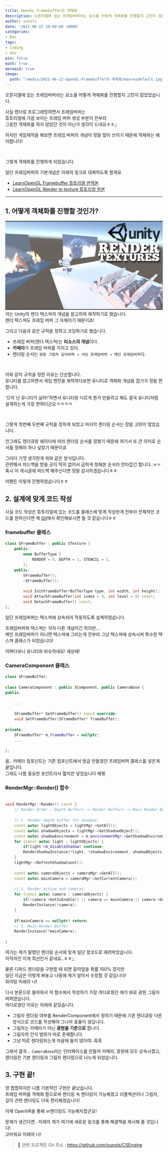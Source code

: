 ```yaml
---
title: OpenGL Framebuffer의 객체화
description: 오픈지엘에 있는 프레임버퍼라는 요소를 어떻게 객체화를 진행할지 고민이 많았었습니다.
author: ounols
date: '2021-06-22 20:00:00 +0800'
categories:
- Dev
tags:
- Coding
- dev
pin: false
math: true
mermaid: true
image:
  path: "/media/2021-06-22-OpenGL-Framebuffer의-객체화/maxresdefault.jpg"
---
```


오픈지엘에 있는 프레임버퍼라는 요소를 어떻게 객체화를 진행할지 고민이 많았었습니다.

사실 렌더링 프로그래밍하면서 프레임버퍼는<br>
튜토리얼에 가끔 보이는 프레임 버퍼 생성 부분이 전부라<br>
그동안 객체화를 하지 않았던 것이 아닌가 생각이 드네요ㅎㅎ;;

하지만 게임제작을 해보면 프레임 버퍼의 개념이 정말 많이 쓰이기 때문에
객체화는 해야합니다!

<br/>

그렇게 객체화를 진행하게 되었습니다.

일단 프레임버퍼의 기본개념은 아래의 링크로 대체하도록 할게요
* [LearnOpenGL Framebuffer 튜토리얼 번역본](https://heinleinsgame.tistory.com/28)
* [LearnOpenGL Render to texture 튜토리얼 원본](http://www.opengl-tutorial.org/kr/intermediate-tutorials/tutorial-14-render-to-texture/)

-------------
## 1. 어떻게 객체화를 진행할 것인가? ##

![](/media/2021-06-22-OpenGL-Framebuffer의-객체화/maxresdefault.jpg) 저는 Unity의 렌더 텍스쳐의 개념을 참고하여 제작하기로 했습니다.<br>
렌더 텍스쳐도 프레임 버퍼 그 자체이기 때문이죠!

그리고 다음과 같은 규칙을 정하고 코딩하기로 했습니다.
* 프레임 버퍼(렌더 텍스쳐)는 **리소스의 개념**이다.
* **카메라**가 프레임 버퍼를 가지고 있다.
* 렌더링 순서는 `광원 그림자 깊이버퍼 → 서브 프레임버퍼 → 메인 프레임버퍼`다.

</br>

이와 같이 규칙을 정한 이유는 단순합니다.<br>
유니티를 참고하면서 게임 엔진을 제작하다보면 유니티로 객체화 개념을 잡기가 정말 편합니다.

'으악 난 유니티가 싫어!'하면서 유니티랑 다르게 뭔가 만들려고 해도
결국 유니티처럼 설계하는게 가장 편하더군요ㅋㅋㅋㅋ

</br>

그렇게 첫번째 두번째 규칙을 정하게 되었고
마지막 렌더링 순서는 정말 고민이 많았습니다.

안그래도 렌더큐랑 쉐이더에 따라 렌더링 순서를 정했기 때문에
여기서 또 큰 의미로 순서를 정해야 하나 싶었기 때문이죠

그러다 기껏 생각한게 위와 같은 방식입니다.<br>
관련해서 피드백을 받을 곳이 딱히 없어서 급하게 정해본 순서라 안타깝긴 합니다..ㅠㅜ
횩시 이 게시글에 피드백 해주신다면 정말 감사하겠습니다ㅎㅎ

어쨌든 이렇게 진행하였습니다ㅎㅎ

## 2. 설계에 맞게 코드 작성 ##

사실 코드 작성은 튜토리얼에 있는 코드를 클래스에 맞게 작성한게 전부라
전체적인 코드를 원하신다면 제 [Git](https://github.com/ounols/CSEngine/commit/7b76fcce56adbb9db56d57e31269d4248ae687f6)에서 확인해보시면 될 것 같습니다ㅎㅎ

### framebuffer 클래스 ###

```cpp
class SFrameBuffer : public STexture {
    public:
        enum BufferType {
            RENDER = 0, DEPTH = 1, STENCIL = 2,
        };
    public:
        SFrameBuffer();
        ~SFrameBuffer();

        void InitFrameBuffer(BufferType type, int width, int height);
        void AttachFrameBuffer(int index = 0, int level = 0) const;
        void DetachFrameBuffer() const;
};
```
일단 프레임버퍼는 텍스쳐에 상속되어 작동하도록 설계하였습니다.

프레임버퍼와 텍스쳐는 각자 다른 개념이긴 하지만...<br>
메인 프레임버퍼가 아니면 텍스쳐에 그리는게 전부라 그냥 텍스쳐에 상속시켜
특수한 텍스쳐 클래스가 되었습니다!

어쩌다보니 유니티와 비슷하네요! 세상에!

### CameraComponent 클래스 ###

```cpp
class SFrameBuffer;

class CameraComponent : public SComponent, public CameraBase {
public:
    
    ...
    
    SFrameBuffer* GetFrameBuffer() const override;
    void SetFrameBuffer(SFrameBuffer* frameBuffer);
    
private:
    SFrameBuffer* m_frameBuffer = nullptr;
    ...
    
};
```
음.. 카메라 컴포넌트는 기존 컴포넌트에서 방금 만들었던 프레임버퍼 클래스를 넣은게 끝입니다.<br>
그래도 나름 중요한 포인트라서 짧지만 넣었습니다 헤헷

### RenderMgr::Render() 함수 ###
```cpp

void RenderMgr::Render() const {
    // Render Order : Depth Buffers -> Render Buffers -> Main Render Buffer

    // 1. Render depth buffer for shadows.
    const auto& lightObjects = lightMgr->GetAll();
    const auto& shadowObjects = lightMgr->GetShadowObject();
    const auto& shadowEnvironment = m_environmentMgr->GetShadowEnvironment();
    for (const auto& light : lightObjects) {
        if(light->m_disableShadow) continue;
        RenderShadowInstance(*light, *shadowEnvironment, shadowObjects);
    }
    lightMgr->RefreshShadowCount();

    const auto& cameraObjects = cameraMgr->GetAll();
    const auto& mainCamera = cameraMgr->GetCurrentCamera();

    // 2. Render active sub cameras.
    for (const auto& camera : cameraObjects) {
        if(!camera->GetIsEnable() || camera == mainCamera || camera->GetFrameBuffer() == nullptr) continue;
        RenderInstance(*camera);
    }

    if(mainCamera == nullptr) return;
    // 3. Main Render Buffer
    RenderInstance(*mainCamera);

}
```

여기는 제가 말했던 렌더링 순서에 맞게 일단 깡코드로 때려박았습니다.<br>
아직까진 이게 최선인거 같네요..ㅎㅎ;;

물론 디퍼드 렌더링을 구현할 때 되면 갈아엎을 확률 100% 겠지만<br>
일단 지금은 이렇게 짜놓고 나중에 제가 알아서 수정할 것 같습니다!<br>
화이팅 미래의 나!

다시 본론으로 돌아와서
저 함수에서 작성하기 가장 까다로웠던 얘가 바로 광원 그림자 버퍼였습니다.<br>
까다로웠던 이유는 아래와 같았슴니다.
* 그림자 렌더링 여부를 RenderComponent에서 정하기 때문에
기존 렌더큐랑 다른 방식으로 코드를 작성해야 그나마 효율이 생깁니다.
* 그림자는 카메라가 아닌 **광원을 기준으로** 합니다.
* 그림자의 인식 범위가 따로 존재합니다.
* 그냥 따로 렌더링되는게 마음에 들지 않아여..흑흑

그래서 결국...
`CameraBase`라는 인터페이스를 만들어 카메라, 광원에 모두 상속시켰고,<br>
렌더링은 기본 렌더링과 그림자 렌더링으로 나누게 되었습니다.

## 3. 구현 끝! ##

영 찝찝하지만 나름 기본적인 구현은 끝났습니다.<br>
프레임 버퍼를 객체화 함으로써 렌더링 속 렌더링이 가능해졌고
리플렉션이나 그림자, 깊이 관련 렌더링도 더욱 편리해졌습니다!

이제 OpenVR을 통해 vr렌더링도 가능해지겠군요!

문제가 생긴다면.. 미래의 제가 여기에 새로운 링크를 통해 해결책을 제시해 줄 것입니다!<br>
고마워요 미래의 나!


> 📣 관련 프로젝트 Git 주소 : https://github.com/ounols/CSEngine
